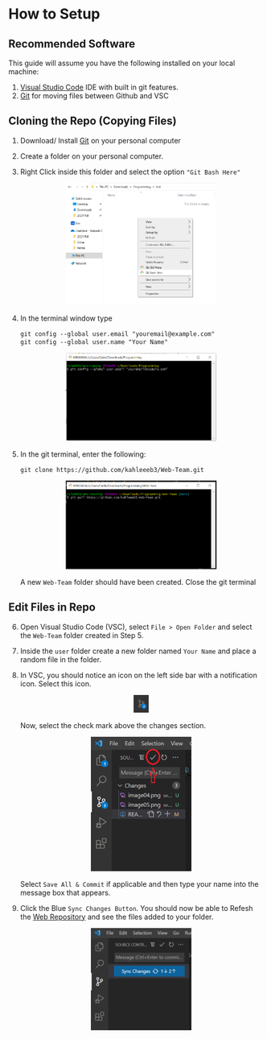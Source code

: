 # How to Setup
## Recommended Software
This guide will assume you have the following installed on your local machine:
1. [Visual Studio Code](https://code.visualstudio.com/) IDE with built in git features.
2. [Git](https://git-scm.com/downloads) for moving files between Github and VSC
## Cloning the Repo (Copying Files)

1. Download/ Install [Git](https://git-scm.com/downloads) on your personal computer

2. Create a folder on your personal computer.

3. Right Click inside this folder and select the option `"Git Bash Here"` 
    <p align="center">
        <img src="image01.png" alt="drawing" width="300"/>
    </p>

4. In the terminal window type
    ```
    git config --global user.email "youremail@example.com"
    git config --global user.name "Your Name"
    ```
    <p align="center">
        <img src="image04.png" alt="drawing" width="300"/>
    </p>

5. In the git terminal, enter the following:
    ```
    git clone https://github.com/kahleeeb3/Web-Team.git 
    ```
    <p align="center">
        <img src="image03.png" alt="drawing" width="300"/>
    </p>

    A new `Web-Team` folder should have been created. Close the git terminal

## Edit Files in Repo

6. Open Visual Studio Code (VSC), select `File > Open Folder` and select the `Web-Team` folder created in Step 5.
7. Inside the `user` folder create a new folder named `Your Name` and place a random file in the folder.
8. In VSC, you should notice an icon on the left side bar with a notification icon. Select this icon.
    <p align="center">
        <img src="image05.png" alt="drawing" width="30"/>
    </p>
    Now, select the check mark above the changes section.
    <p align="center">
        <img src="image06.png" alt="drawing" width="200"/>
    </p>

    Select `Save All & Commit` if applicable and then type your name into the message box that appears.

9. Click the Blue `Sync Changes Button`. You should now be able to Refesh the [Web Repository](https://github.com/kahleeeb3/Web-Team/tree/main/user) and see the files added to your folder.
    <p align="center">
        <img src="image07.png" alt="drawing" width="200"/>
    </p>
